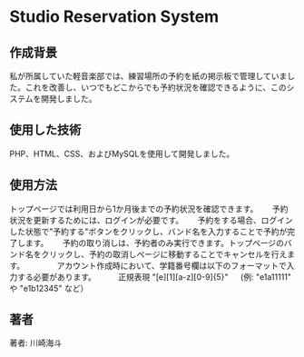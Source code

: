 # Studio Reservation System

## 作成背景
私が所属していた軽音楽部では、練習場所の予約を紙の掲示板で管理していました。これを改善し、いつでもどこからでも予約状況を確認できるように、このシステムを開発しました。

## 使用した技術
PHP、HTML、CSS、およびMySQLを使用して開発しました。

## 使用方法
トップページでは利用日から1か月後までの予約状況を確認できます。　　
予約状況を更新するためには、ログインが必要です。　　
予約をする場合、ログインした状態で"予約する"ボタンをクリックし、バンド名を入力することで予約が完了します。　　
予約の取り消しは、予約者のみ実行できます。トップページのバンド名をクリックし、予約の取消しページに移動することでキャンセルを行えます。　　
　　
アカウント作成時において、学籍番号欄は以下のフォーマットで入力する必要があります。　　
　正規表現 "[e][1][a-z][0-9]{5}" 　 (例: "e1a11111" や "e1b12345" など）

## 著者
著者: 川崎海斗
